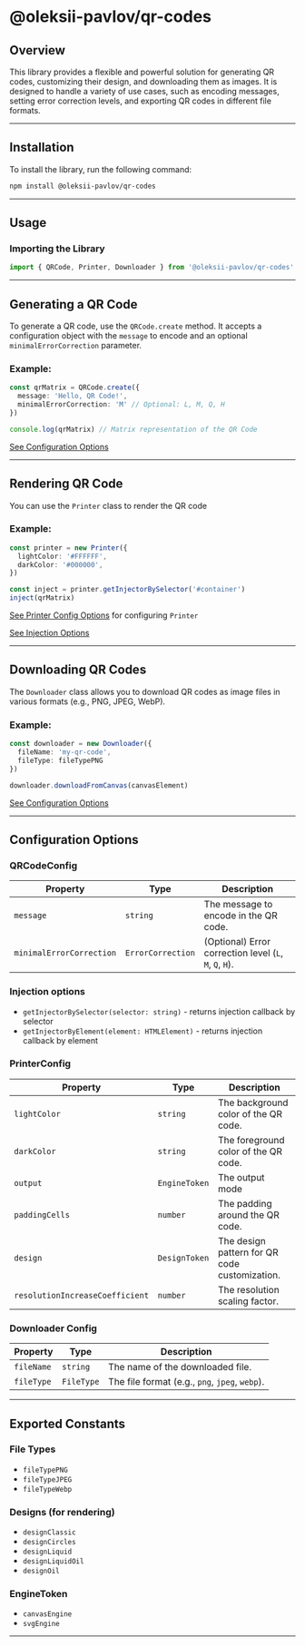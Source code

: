 # @oleksii-pavlov/qr-codes

## Overview
This library provides a flexible and powerful solution for generating QR codes, customizing their design, and downloading them as images. It is designed to handle a variety of use cases, such as encoding messages, setting error correction levels, and exporting QR codes in different file formats.

---

## Installation
To install the library, run the following command:

```bash
npm install @oleksii-pavlov/qr-codes
```

---

## Usage

### Importing the Library
```typescript
import { QRCode, Printer, Downloader } from '@oleksii-pavlov/qr-codes'
```

---

## Generating a QR Code
To generate a QR code, use the `QRCode.create` method. It accepts a configuration object with the `message` to encode and an optional `minimalErrorCorrection` parameter.

### Example:
```typescript
const qrMatrix = QRCode.create({
  message: 'Hello, QR Code!',
  minimalErrorCorrection: 'M' // Optional: L, M, Q, H
})

console.log(qrMatrix) // Matrix representation of the QR Code
```

[See Configuration Options](#configuration-options)

---

## Rendering QR Code
You can use the `Printer` class to render the QR code

### Example:
```typescript
const printer = new Printer({
  lightColor: '#FFFFFF',
  darkColor: '#000000',
})

const inject = printer.getInjectorBySelector('#container')
inject(qrMatrix)
```

[See Printer Config Options](#printerconfig) for configuring ``Printer``

[See Injection Options](#injection-options)

---

## Downloading QR Codes
The `Downloader` class allows you to download QR codes as image files in various formats (e.g., PNG, JPEG, WebP).

### Example:
```typescript
const downloader = new Downloader({
  fileName: 'my-qr-code',
  fileType: fileTypePNG
})

downloader.downloadFromCanvas(canvasElement)
```

[See Configuration Options](#configuration-options)

---

## Configuration Options

### QRCodeConfig
| Property               | Type                | Description                                   |
|------------------------|---------------------|-----------------------------------------------|
| `message`              | `string`           | The message to encode in the QR code.         |
| `minimalErrorCorrection` | `ErrorCorrection` | (Optional) Error correction level (`L`, `M`, `Q`, `H`). |

### Injection options
- `getInjectorBySelector(selector: string)` - returns injection callback by selector
- `getInjectorByElement(element: HTMLElement)` - returns injection callback by element

### PrinterConfig
| Property                     | Type      | Description                                      |
|------------------------------|-----------|--------------------------------------------------|
| `lightColor`                 | `string`  | The background color of the QR code.            |
| `darkColor`                  | `string`  | The foreground color of the QR code.            |
| `output`                     | `EngineToken` | The output mode 
| `paddingCells`               | `number`  | The padding around the QR code.                 |
| `design`                     | `DesignToken`  | The design pattern for QR code customization.    |
| `resolutionIncreaseCoefficient` | `number` | The resolution scaling factor.                  |

### Downloader Config
| Property      | Type      | Description                                  |
|---------------|-----------|----------------------------------------------|
| `fileName`    | `string`  | The name of the downloaded file.             |
| `fileType`    | `FileType`| The file format (e.g., `png`, `jpeg`, `webp`).|

---

## Exported Constants

### File Types
- `fileTypePNG`
- `fileTypeJPEG`
- `fileTypeWebp`

### Designs (for rendering)
- `designClassic`
- `designCircles`
- `designLiquid`
- `designLiquidOil`
- `designOil`

### EngineToken
- `canvasEngine`
- `svgEngine`

---
